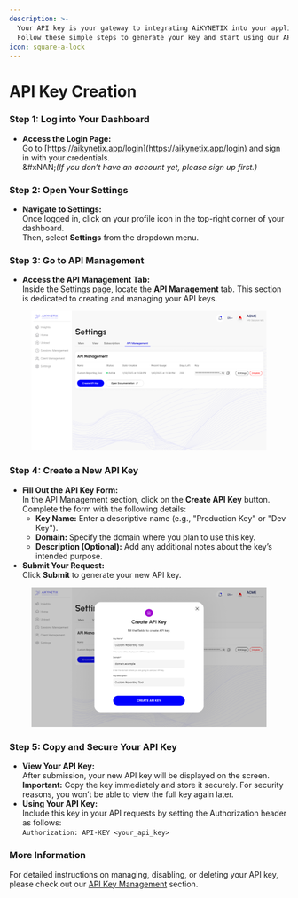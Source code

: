 ```yaml
---
description: >-
  Your API key is your gateway to integrating AiKYNETIX into your applications.
  Follow these simple steps to generate your key and start using our API!
icon: square-a-lock
---
```


# API Key Creation

### Step 1: Log into Your Dashboard

* **Access the Login Page:**\
  Go to [https://aikynetix.app/login](https://aikynetix.app/login) and sign in with your credentials.\
  &#xNAN;_(If you don’t have an account yet, please sign up first.)_

### Step 2: Open Your Settings

* **Navigate to Settings:**\
  Once logged in, click on your profile icon in the top-right corner of your dashboard.\
  Then, select **Settings** from the dropdown menu.

### Step 3: Go to API Management

* **Access the API Management Tab:**\
  Inside the Settings page, locate the **API Management** tab. This section is dedicated to creating and managing your API keys.

<figure><img src="../../.gitbook/assets/Keys.png" alt=""><figcaption></figcaption></figure>



### Step 4: Create a New API Key

* **Fill Out the API Key Form:**\
  In the API Management section, click on the **Create API Key** button.\
  Complete the form with the following details:
  * **Key Name:** Enter a descriptive name (e.g., "Production Key" or "Dev Key").
  * **Domain:** Specify the domain where you plan to use this key.
  * **Description (Optional):** Add any additional notes about the key’s intended purpose.
* **Submit Your Request:**\
  Click **Submit** to generate your new API key.

<figure><img src="../../.gitbook/assets/Create key.png" alt=""><figcaption></figcaption></figure>

### Step 5: Copy and Secure Your API Key

* **View Your API Key:**\
  After submission, your new API key will be displayed on the screen.\
  **Important:** Copy the key immediately and store it securely. For security reasons, you won’t be able to view the full key again later.
* **Using Your API Key:**\
  Include this key in your API requests by setting the Authorization header as follows:\
  `Authorization: API-KEY <your_api_key>`

### More Information

For detailed instructions on managing, disabling, or deleting your API key, please check out our [API Key Management](../api-key-management/) section.
